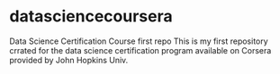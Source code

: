 datasciencecoursera
===================

Data Science Certification Course first repo
This is my first repository crrated for the data science certification program available on Corsera provided by John Hopkins Univ.
